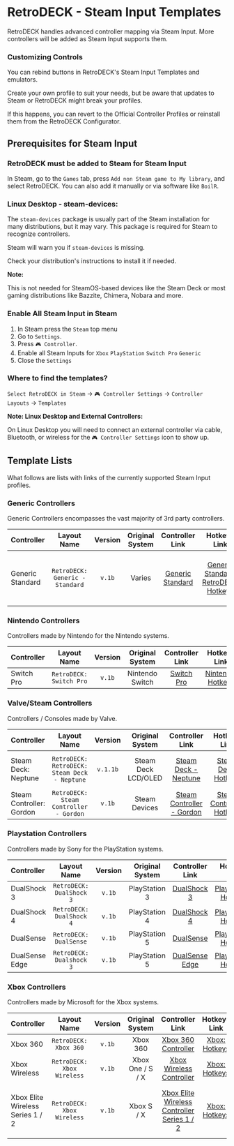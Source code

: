 # RetroDECK - Steam Input Templates

RetroDECK handles advanced controller mapping via Steam Input. More controllers will be added as Steam Input supports them.

### Customizing Controls

You can rebind buttons in RetroDECK's Steam Input Templates and emulators.

Create your own profile to suit your needs, but be aware that updates to Steam or RetroDECK might break your profiles. 

If this happens, you can revert to the Official Controller Profiles or reinstall them from the RetroDECK Configurator.

## Prerequisites for Steam Input

### RetroDECK must be added to Steam for Steam Input

In Steam, go to the `Games` tab, press `Add non Steam game to My library`, and select RetroDECK. You can also add it manually or via software like `BoilR`.

### Linux Desktop - steam-devices:

The `steam-devices` package is usually part of the Steam installation for many distributions, but it may vary. This package is required for Steam to recognize controllers. 

Steam will warn you if `steam-devices` is missing. 

Check your distribution's instructions to install it if needed.

**Note:**

This is not needed for SteamOS-based devices like the Steam Deck or most gaming distributions like Bazzite, Chimera, Nobara and more.


### Enable All Steam Input in Steam

1. In Steam press the `Steam` top menu
2. Go to `Settings`.
3. Press `🎮 Controller`.
4. Enable all Steam Inputs for `Xbox` `PlayStation` `Switch Pro` `Generic`
5. Close the `Settings`

### Where to find the templates?

`Select RetroDECK in Steam` -> `🎮 Controller Settings` -> `Controller Layouts` -> `Templates` 

**Note: Linux Desktop and External Controllers:**

On Linux Desktop you will need to connect an external controller via cable, Bluetooth, or wireless for the `🎮 Controller Settings` icon to show up. 

## Template Lists

What follows are lists with links of the currently supported Steam Input profiles.

### Generic Controllers

Generic Controllers encompasses the vast majority of 3rd party controllers.

| Controller         | Layout Name |  Version      |   Original System   |   Controller Link |  Hotkeys Link   |  Comment  |
| :---               | :---:   | :---:   |     :---:    |  :---:     |   :---:     |    :---:     |
| Generic Standard |   `RetroDECK: Generic - Standard`      |   `v.1b`          |  Varies  | [Generic Standard](../wiki_controllers/generic/standard/generic-standard.md)   |[Generic Standard: RetroDECK Hotkeys](../wiki_rd_controls/hotkeys-generic-standard.md)| Majority of 3rd Party Controllers with a Standard Layout |


### Nintendo Controllers

Controllers made by Nintendo for the Nintendo systems.

| Controller         | Layout Name |  Version      |   Original System   |   Controller Link |  Hotkeys Link   |  Comment  |
| :---                     | :---:               | :---:                 |       :---:          |  :---:     |   :---:     |    :---:     |
| Switch Pro      |   `RetroDECK: Switch Pro`      |   `v.1b`          |  Nintendo Switch  |       [Switch Pro](../wiki_controllers/nintendo/switch-pro.md)   |  [Nintendo: Hotkeys](../wiki_rd_controls/hotkeys-nintendo.md)  |  |

### Valve/Steam Controllers

Controllers / Consoles made by Valve.

| Controller         | Layout Name |  Version      |   Original System   |   Controller Link |  Hotkeys Link   |  Comment  |
| :---                     | :---:               | :---:                 |       :---:          |  :---:     |   :---:     |    :---:     |
| Steam Deck: Neptune      |   `RetroDECK: RetroDECK: Steam Deck - Neptune`|   `v.1.1b`          |  Steam Deck LCD/OLED  |       [Steam Deck - Neptune](../wiki_controllers/steam/steamdeck-neptune.md)    |  [Steam Deck: Hotkeys](../wiki_rd_controls/hotkeys-steamdeck-neptune.md)  | Has two radial menu systems |
| Steam Controller: Gordon    |   `RetroDECK: Steam Controller - Gordon`      |   `v.1b`          |  Steam Devices  |       [Steam Controller - Gordon](../wiki_controllers/steam/steam-controller-gordon.md)    |  [Steam Controller: Hotkeys](../wiki_controllers/steam/steam-controller-gordon.md)  |  |

### Playstation Controllers

Controllers made by Sony for the PlayStation systems.

| Controller         | Layout Name |  Version      |   Original System   |   Controller Link |  Hotkeys Link   |  Comment  |
| :---                     | :---:               | :---:                 |       :---:          |  :---:     |   :---:     |    :---:     |
| DualShock 3      |   `RetroDECK: DualShock 3`      |   `v.1b`          |  PlayStation 3  |       [DualShock 3](../wiki_controllers/playstation/dualshock-3.md)   |  [Playstation: Hotkeys](../wiki_rd_controls/hotkeys-playstation.md) |  |
| DualShock 4      |   `RetroDECK: DualShock 4`      |   `v.1b`          |  PlayStation 4  |       [DualShock 4](../wiki_controllers/playstation/dualshock-4.md)   |  [Playstation: Hotkeys](../wiki_rd_controls/hotkeys-playstation.md) |  |
| DualSense        |   `RetroDECK: DualSense`        |   `v.1b`          |  PlayStation 5  |       [DualSense](../wiki_controllers/playstation/dualsense.md)   |  [Playstation: Hotkeys](../wiki_rd_controls/hotkeys-playstation.md) |  |
| DualSense Edge   |   `RetroDECK: Dualshock 3`      |   `v.1b`          |  PlayStation 5  |       [DualSense Edge](../wiki_controllers/playstation/dualsense-edge.md)   |  [Playstation: Hotkeys](../wiki_rd_controls/hotkeys-playstation.md) |  |


### Xbox Controllers

Controllers made by Microsoft for the Xbox systems.

| Controller         | Layout Name |  Version      |   Original System   |   Controller Link |  Hotkeys Link   |  Comment  |
| :---                     | :---:               | :---:                 |       :---:          |  :---:     |   :---:     |    :---:     |
| Xbox 360      |   `RetroDECK: Xbox 360`      |   `v.1b`          |  Xbox 360  |       [Xbox 360 Controller](../wiki_controllers/xbox/xbox-360.md)   |  [Xbox: Hotkeys](../wiki_rd_controls/hotkeys-xbox.md)|  |
| Xbox Wireless |   `RetroDECK: Xbox Wireless` |   `v.1b`          |  Xbox One / S / X  |       [Xbox Wireless Controller](../wiki_controllers/xbox/xbox-wireless.md)   |  [Xbox: Hotkeys](../wiki_rd_controls/hotkeys-xbox.md)|  |
| Xbox Elite Wireless Series 1 / 2|   `RetroDECK: Xbox Wireless` |   `v.1b`          |  Xbox S / X  |       [Xbox Elite Wireless Controller Series 1 / 2](../wiki_controllers/xbox/xbox-wireless-elite.md)   |  [Xbox: Hotkeys](../wiki_rd_controls/hotkeys-xbox.md)| Works as a normal Xbox Wireless in Steam Input|
